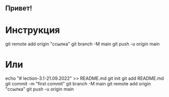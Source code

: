 ## Привет!

# Инструкция
git remote add origin "ссылка"
git branch -M main
git push -u origin main

# Или

echo "# lection-3.1-21.09.2022" >> README.md
git init
git add README.md
git commit -m "first commit"
git branch -M main
git remote add origin "ссылка"
git push -u origin main